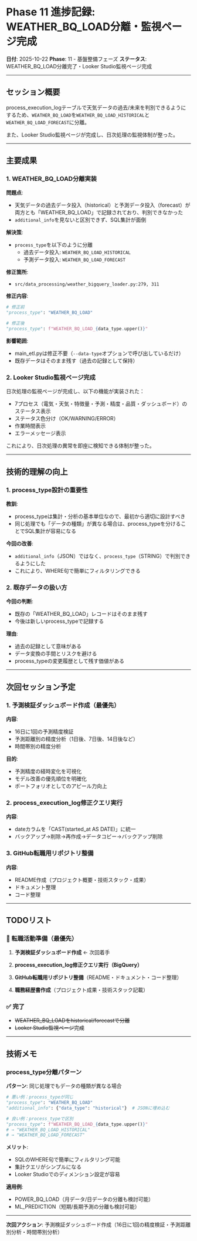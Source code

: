 # Phase 11 進捗記録: WEATHER_BQ_LOAD分離・監視ページ完成

**日付**: 2025-10-22
**Phase**: 11 - 基盤整備フェーズ
**ステータス**: WEATHER_BQ_LOAD分離完了・Looker Studio監視ページ完成

---

## セッション概要

process_execution_logテーブルで天気データの過去/未来を判別できるようにするため、`WEATHER_BQ_LOAD`を`WEATHER_BQ_LOAD_HISTORICAL`と`WEATHER_BQ_LOAD_FORECAST`に分離。

また、Looker Studio監視ページが完成し、日次処理の監視体制が整った。

---

## 主要成果

### 1. WEATHER_BQ_LOAD分離実装

**問題点**:
- 天気データの過去データ投入（historical）と予測データ投入（forecast）が両方とも「WEATHER_BQ_LOAD」で記録されており、判別できなかった
- `additional_info`を見ないと区別できず、SQL集計が面倒

**解決策**:
- `process_type`を以下のように分離
  - 過去データ投入: `WEATHER_BQ_LOAD_HISTORICAL`
  - 予測データ投入: `WEATHER_BQ_LOAD_FORECAST`

**修正箇所**:
- `src/data_processing/weather_bigquery_loader.py:279, 311`

**修正内容**:
```python
# 修正前
"process_type": "WEATHER_BQ_LOAD"

# 修正後
"process_type": f"WEATHER_BQ_LOAD_{data_type.upper()}"
```

**影響範囲**:
- main_etl.pyは修正不要（`--data-type`オプションで呼び出しているだけ）
- 既存データはそのまま残す（過去の記録として保持）

### 2. Looker Studio監視ページ完成

日次処理の監視ページが完成し、以下の機能が実装された：
- 7プロセス（電気・天気・特徴量・予測・精度・品質・ダッシュボード）のステータス表示
- ステータス色分け（OK/WARNING/ERROR）
- 作業時間表示
- エラーメッセージ表示

これにより、日次処理の異常を即座に検知できる体制が整った。

---

## 技術的理解の向上

### 1. process_type設計の重要性

**教訓**:
- process_typeは集計・分析の基本単位なので、最初から適切に設計すべき
- 同じ処理でも「データの種類」が異なる場合は、process_typeを分けることでSQL集計が容易になる

**今回の改善**:
- `additional_info`（JSON）ではなく、`process_type`（STRING）で判別できるようにした
- これにより、WHERE句で簡単にフィルタリングできる

### 2. 既存データの扱い方

**今回の判断**:
- 既存の「WEATHER_BQ_LOAD」レコードはそのまま残す
- 今後は新しいprocess_typeで記録する

**理由**:
- 過去の記録として意味がある
- データ変換の手間とリスクを避ける
- process_typeの変更履歴として残す価値がある

---

## 次回セッション予定

### 1. 予測検証ダッシュボード作成（最優先）

**内容**:
- 16日に1回の予測精度検証
- 予測距離別の精度分析（1日後、7日後、14日後など）
- 時間帯別の精度分析

**目的**:
- 予測精度の経時変化を可視化
- モデル改善の優先順位を明確化
- ポートフォリオとしてのアピール力向上

### 2. process_execution_log修正クエリ実行

**内容**:
- dateカラムを「CAST(started_at AS DATE)」に統一
- バックアップ→削除→再作成→データコピー→バックアップ削除

### 3. GitHub転職用リポジトリ整備

**内容**:
- README作成（プロジェクト概要・技術スタック・成果）
- ドキュメント整理
- コード整理

---

## TODOリスト

### 🎯 転職活動準備（最優先）

1. **予測検証ダッシュボード作成** ← 次回着手

2. **process_execution_log修正クエリ実行（BigQuery）**

3. **GitHub転職用リポジトリ整備**（README・ドキュメント・コード整理）

4. **職務経歴書作成**（プロジェクト成果・技術スタック記載）

### ✅ 完了

- ~~WEATHER_BQ_LOADをhistorical/forecastで分離~~
- ~~Looker Studio監視ページ完成~~

---

## 技術メモ

### process_type分離パターン

**パターン**: 同じ処理でもデータの種類が異なる場合

```python
# 悪い例：process_typeが同じ
"process_type": "WEATHER_BQ_LOAD"
"additional_info": {"data_type": "historical"}  # JSONに埋め込む

# 良い例：process_typeで区別
"process_type": f"WEATHER_BQ_LOAD_{data_type.upper()}"
# → "WEATHER_BQ_LOAD_HISTORICAL"
# → "WEATHER_BQ_LOAD_FORECAST"
```

**メリット**:
- SQLのWHERE句で簡単にフィルタリング可能
- 集計クエリがシンプルになる
- Looker Studioでのディメンション設定が容易

**適用例**:
- POWER_BQ_LOAD（月データ/日データの分離も検討可能）
- ML_PREDICTION（短期/長期予測の分離も検討可能）

---

**次回アクション**: 予測検証ダッシュボード作成（16日に1回の精度検証・予測距離別分析・時間帯別分析）
